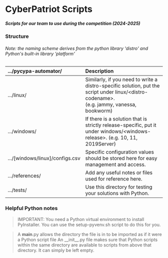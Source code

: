 CyberPatriot Scripts
====================
##### Scripts for our team to use during the competition (2024-2025)

### Structure
###### Note: the naming scheme derives from the python library _'distro'_ and Python's built-in library _'platform'_
| .../pycypa-automator/ | Description |
| :- | :----- |
| .../linux/			| Similarly, if you need to write a distro-specific solution, put the script under linux/\<distro-codename\>.<br>(e.g. jammy, vanessa, bookworm) |
| .../windows/		| If there is a solution that is strictly release-specific, put it under windows/\<windows-release\>. (e.g. 10, 11, 2019Server) |
| .../\[windows/linux]/configs.csv | Specific configuration values should be stored here for easy management and access.
| .../references/ 	| Add any useful notes or files used for reference here. |
| .../tests/			| Use this directory for testing your solutions with Python.

### Helpful Python notes

> IMPORTANT: You need a Python virtual environment to install PyInstaller.
> You can use the setup-pyvenv.sh script to do this for you.

> A __main__.py allows the directory the file is in to be imported as if it were a Python script file
> An \_\_init\_\_.py file makes sure that Python scripts within the same directory are available to scripts from above that directory. It can simply be left empty.
